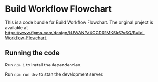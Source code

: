 
  # Build Workflow Flowchart

  This is a code bundle for Build Workflow Flowchart. The original project is available at https://www.figma.com/design/kUWANPAXGCR6EMK5k67x6Q/Build-Workflow-Flowchart.

  ## Running the code

  Run `npm i` to install the dependencies.

  Run `npm run dev` to start the development server.
  